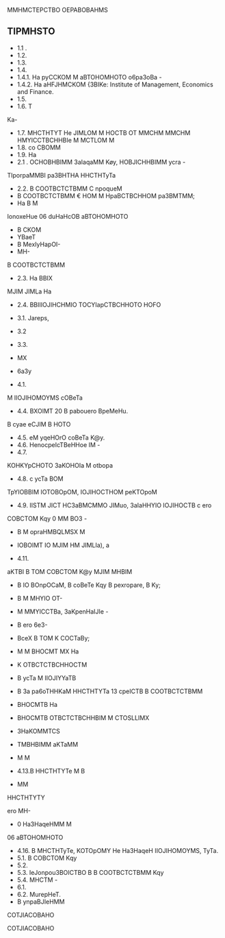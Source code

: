 MMHMCTEPCTBO OEPABOBAHMS

<!-- image -->

## TIPMHSTO

- 1.1 .
- 1.2.
- 1.3.
- 1.4.
- 1.4.1. Ha pyCCKOM M aBTOHOMHOTO o6pa3oBa -
- 1.4.2. Ha aHFJHMCKOM {3BIKe: Institute of Management, Economics and Finance.
- 1.5.
- 1.6. T

Ka-

- 1.7. MHCTHTYT He JIMLOM M HOCTB OT MMCHM MMCHM HMYICCTBCHHBIe M MCTLOM M
- 1.8. co  CBOMM
- 1.9. Ha
- 2.1 . OCHOBHBIMM 3aIaqaMM Køy, HOBJICHHBIMM ycra -

TIporpaMMBI pa3BHTHA  HHCTHTyTa

- 2.2. B COOTBCTCTBMM C npoqueM
- B COOTBCTCTBMM € HOM M HpaBCTBCHHOM pa3BMTMM;
- Ha B M

IonoxeHue 06 duHaHcOB aBTOHOMHOTO

- B CKOM
- YBaeT
- B MexIyHapOI-
- MH-

B COOTBCTCTBMM

- 2.3. Ha BBIX

MJIM JIMLa Ha

- 2.4. BBIIIOJIHCHMIO   TOCYIapCTBCHHOTO HOFO
- 3.1. Jareps,
- 3.2
- 3.3.
- MX
- 6a3y

- 4.1.

M IIOJIHOMOYMS cOBeTa

- 4.4. BXOIMT 20 B pabouero BpeMeHu.

B cyae eCJIM B HOTO

- 4.5. eM yqeHOrO coBeTa K@y.
- 4.6. HenocpeIcTBeHHoe IM -
- 4.7.

KOHKYpCHOTO 3aKOHOIa M otbopa

- 4.8. c ycTa BOM

TpYIOBBIM IOTOBOpOM, IOJIHOCTHOM peKTOpoM

- 4.9. IISTM JICT HC3aBMCMMO JIMuo, 3aIaHHYIO IOJIHOCTB c ero

COBCTOM Kqy 0 MM BO3 -

- B M opraHMBQLMSX M
- IOBOIMT IO MJIM HM JIMLIa), a

- 4.11.

aKTBI B TOM COBCTOM K@y MJIM MHBIM

- B IO   BOnpOCaM, B coBeTe Kqy B pexropare, B Ky;
- B M MHYIO OT-
- M MMYICCTBa, 3aKpenHaIJIe -
- B ero 6e3-
- BceX B TOM K COCTaBy;
- M M BHOCMT MX Ha
- K OTBCTCTBCHHOCTM
- B ycTa M IIOJIYYaTB
- B 3a pa6oTHHKaM  HHCTHTYTa 13 cpeICTB B COOTBCTCTBMM
- BHOCMTB Ha
- BHOCMTB OTBCTCTBCHHBIM M CTOSLLIMX

- 3HaKOMMTCS
- TMBHBIMM aKTaMM
- M M
- 4.13.B HHCTHTYTe M B
- MM

HHCTHTYTY

ero MH-

- 0 Ha3HaqeHMM M

06 aBTOHOMHOTO

- 4.16. B MHCTHTyTe, KOTOpOMY He Ha3HaqeH IIOJIHOMOYMS, TyTa.
- 5.1. B COBCTOM Kqy
- 5.2.
- 5.3. IeJonpou3BOICTBO B B COOTBCTCTBMM Kqy
- 5.4. MHCTM -
- 6.1.
- 6.2. MurepHeT.
- B ynpaBJIeHMM

COTJIACOBAHO

<!-- image -->

COTJIACOBAHO

<!-- image -->